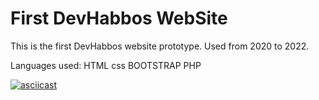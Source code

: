 # First DevHabbos WebSite

This is the first DevHabbos website prototype. Used from 2020 to 2022.

Languages used:
HTML
css
BOOTSTRAP
PHP

[![asciicast](https://img001.prntscr.com/file/img001/6VGXaoahQ0WCsn8TVAx1Uw.png)](https://youtu.be/SiN-Ge7040g)
